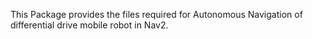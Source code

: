 This Package provides the files required for Autonomous Navigation of differential drive mobile robot in Nav2. 
